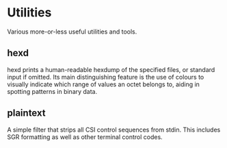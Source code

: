  Utilities
===========

Various more-or-less useful utilities and tools.

## hexd
  hexd prints a human-readable hexdump of the specified files, or standard
  input if omitted.  Its main distinguishing feature is the use of colours to
  visually indicate which range of values an octet belongs to, aiding in
  spotting patterns in binary data.

## plaintext
  A simple filter that strips all CSI control sequences from stdin.  This
  includes SGR formatting as well as other terminal control codes.
